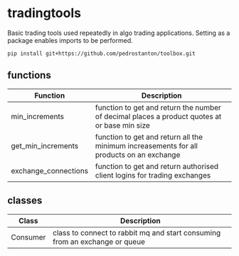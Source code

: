 # tradingtools
Basic trading tools used repeatedly in algo trading applications. Setting as a package enables imports to be performed.

`pip install git+https://github.com/pedrostanton/toolbox.git`

## functions
| Function                  | Description                                                                                  |
|---------------------------|----------------------------------------------------------------------------------------------|
| min_increments            | function to get and return the number of decimal places a product quotes at or base min size |
|get_min_increments         | function to get and return all the minimum increasements for all products on an exchange     |
|exchange_connections       | function to get and return authorised client logins for trading exchanges|

## classes
| Class    | Description                                                                 |
|----------|-----------------------------------------------------------------------------|
| Consumer | class to connect to rabbit mq and start consuming from an exchange or queue |



